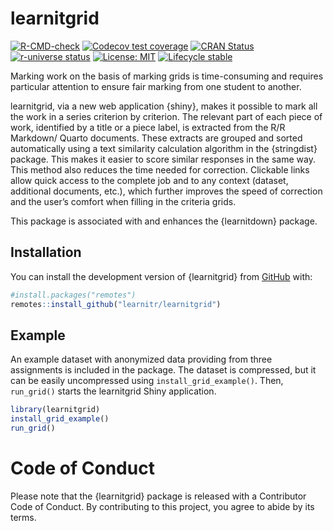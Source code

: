 # learnitgrid

<!-- badges: start -->

[![R-CMD-check](https://github.com/learnitr/learnitgrid/actions/workflows/R-CMD-check.yaml/badge.svg)](https://github.com/learnitr/learnitgrid/actions/workflows/R-CMD-check.yaml)
[![Codecov test coverage](https://img.shields.io/codecov/c/github/learnitr/learnitgrid/main.svg)](https://codecov.io/github/learnitr/learnitgrid?branch=main)
[![CRAN Status](https://www.r-pkg.org/badges/version/learnitgrid)](https://cran.r-project.org/package=learnitgrid)
[![r-universe status](https://learnitr.r-universe.dev/badges/learnitgrid)](https://learnitr.r-universe.dev/learnitgrid)
[![License: MIT](https://img.shields.io/badge/License-MIT-yellow.svg)](https://opensource.org/licenses/MIT)
[![Lifecycle stable](https://img.shields.io/badge/lifecycle-stable-brightgreen.svg)](https://lifecycle.r-lib.org/articles/stages.html#stable)

<!-- badges: end -->

Marking work on the basis of marking grids is time-consuming and requires particular attention to ensure fair marking from one student to another.

learnitgrid, via a new web application {shiny}, makes it possible to mark all the work in a series criterion by criterion. The relevant part of each piece of work, identified by a title or a piece label, is extracted from the R/R Markdown/ Quarto documents. These extracts are grouped and sorted automatically using a text similarity calculation algorithm in the {stringdist} package. This makes it easier to score similar responses in the same way. This method also reduces the time needed for correction. Clickable links allow quick access to the complete job and to any context (dataset, additional documents, etc.), which further improves the speed of correction and the user’s comfort when filling in the criteria grids.

This package is associated with and enhances the {learnitdown} package.


## Installation

You can install the development version of {learnitgrid} from [GitHub](https://github.com/) with:

``` r
#install.packages("remotes")
remotes::install_github("learnitr/learnitgrid")
```

## Example

An example dataset with anonymized data providing from three assignments is included in the package. The dataset is compressed, but it can be easily uncompressed using `install_grid_example()`. Then, `run_grid()` starts the learnitgrid Shiny application.

``` r
library(learnitgrid)
install_grid_example()
run_grid()
```

# Code of Conduct

Please note that the {learnitgrid} package is released with a Contributor Code of Conduct. By contributing to this project, you agree to abide by its terms.
